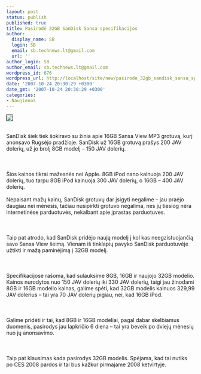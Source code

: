 ```yaml
---
layout: post
status: publish
published: true
title: Pasirodė 32GB SanDisk Sansa specifikacijos
author:
  display_name: SB
  login: SB
  email: sb.technews.lt@gmail.com
  url: ''
author_login: SB
author_email: sb.technews.lt@gmail.com
wordpress_id: 676
wordpress_url: http://localhost/site/new/pasirode_32gb_sandisk_sansa_specifikacijos/
date: '2007-10-24 20:30:29 +0300'
date_gmt: '2007-10-24 20:30:29 +0300'
categories:
- Naujienos
---
```

<div class="imgright"><img src="http://images.dailytech.com/nimage/6403_SansaViewRIGHTWhiteBackDrop.jpg" border="1"></div>
<p><br>SanDisk šiek tiek šokiravo su žinia apie 16GB Sansa View MP3 grotuvą, kurį anonsavo Rugsėjo pradžioje. SanDisk už 16GB grotuvą prašys 200 JAV dolerių, už jo brolį 8GB modelį – 150 JAV dolerių.<br />
<br><br />
<br>Šios kainos tikrai mažesnės nei Apple. 8GB iPod nano kainuoja 200 JAV dolerių, tuo tarpu 8GB iPod kainuoja 300 JAV dolerių, o 16GB – 400 JAV dolerių.<br />
<br>Nepaisant mažų kainų, SanDisk grotuvų dar įsigyti negalime – jau praėjo daugiau nei mėnesis, tačiau nusipirkti grotuvo negalima, nes jų tiesiog nėra internetinėse parduotuvės, nekalbant apie įprastas parduotuves.<br />
<br><br />
<br>Taip pat atrodo, kad SanDisk pridėjo naują modelį į kol kas neegzistuojančią savo Sansa View šeimą. Vienam iš tinklapių pavyko SanDisk parduotuvėje užtikti ir mažą paminėjimą į 32GB modelį.<br />
<br><br />
<br>Specifikacijose rašoma, kad sulauksime 8GB, 16GB ir naujojo 32GB modelio. Kainos nurodytos nuo 150 JAV dolerių iki 330 JAV dolerių, taigi jau žinodami 8GB ir 16GB modelio kainas, galime spėti, kad 32GB modelis kainuos 329,99 JAV dolerius – tai yra 70 JAV dolerių pigiau, nei, kad 16GB iPod.<br />
<br><br />
<br>Galime pridėti ir tai, kad 8GB ir 16GB modeliai, pagal dabar skelbiamus duomenis, pasirodys jau lapkričio 6 diena – tai yra beveik po dviejų mėnesių nuo jų anonsavimo.<br />
<br><br />
<br>Taip pat klausimas kada pasirodys 32GB modelis. Spėjama, kad tai nutiks po CES 2008 pardos ir tai bus kažkur pirmajame 2008 ketvirtyje.<br />
<br><br />
<br></p>
